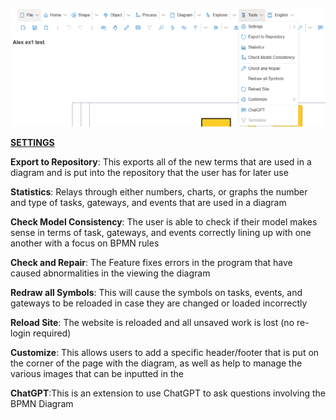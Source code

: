 
![alt text](images/Tools.png)

[**SETTINGS**](https://github.com/SemTalkOnline/SemTalkOnline_EN/wiki/SemTalk-Settings)

**Export to Repository**: This exports all of the new terms that are used in a diagram and is put into the repository that the user has for later use

**Statistics**: Relays through either numbers, charts, or graphs the number and type of tasks, gateways, and events that are used in a diagram

**Check Model Consistency**: The user is able to check if their model makes sense in terms of task, gateways, and events correctly lining up with one another with a focus on BPMN rules

**Check and Repair**: The Feature fixes errors in the program that have caused abnormalities in the viewing the diagram

**Redraw all Symbols**: This will cause the symbols on tasks, events, and gateways to be reloaded in case they are changed or loaded incorrectly

**Reload Site**: The website is reloaded and all unsaved work is lost (no re-login required)

**Customize**: This allows users to add a specific header/footer that is put on the corner of the page with the diagram, as well as help to manage the various images that can be inputted in the 

**ChatGPT**:This is an extension to use ChatGPT to ask questions involving the BPMN Diagram 

